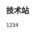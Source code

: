 <article class="markdown-body entry-content" itemprop="text">
<h2>技术站</h2>
<pre>1234</pre>
</article>

